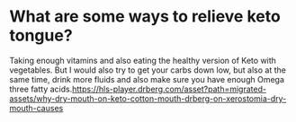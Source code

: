 # What are some ways to relieve keto tongue?

Taking enough vitamins and also eating the healthy version of Keto with vegetables. But I would also try to get your carbs down low, but also at the same time, drink more fluids and also make sure you have enough Omega three fatty acids.https://hls-player.drberg.com/asset?path=migrated-assets/why-dry-mouth-on-keto-cotton-mouth-drberg-on-xerostomia-dry-mouth-causes